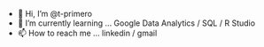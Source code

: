 - 👋 Hi, I’m @t-primero
- 🌱 I’m currently learning ... Google Data Analytics  / SQL / R Studio
- 📫 How to reach me ... linkedin / gmail

<!---
t-primero/t-primero is a ✨ special ✨ repository because its `README.md` (this file) appears on your GitHub profile.
You can click the Preview link to take a look at your changes.
--->
